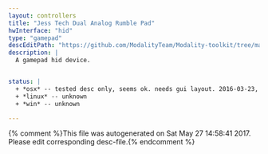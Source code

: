 ```yaml
---
layout: controllers
title: "Jess Tech Dual Analog Rumble Pad"
hwInterface: "hid"
type: "gamepad"
descEditPath: "https://github.com/ModalityTeam/Modality-toolkit/tree/master/Modality/MKtlDescriptions//jesstech-dual-analog-rumble.desc.scd"
description: |
  A gamepad hid device.


status: |
  + *osx* -- tested desc only, seems ok. needs gui layout. 2016-03-23, adc
  + *linux* -- unknown
  + *win* -- unknown

---
```

{% comment %}This file was autogenerated on Sat May 27 14:58:41 2017. Please edit corresponding desc-file.{% endcomment %}